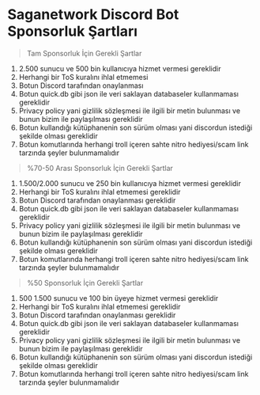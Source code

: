 # Saganetwork Discord Bot Sponsorluk Şartları

> Tam Sponsorluk İçin Gerekli Şartlar

1. 2.500 sunucu ve 500 bin kullanıcıya hizmet vermesi gereklidir
2. Herhangi bir ToS kuralını ihlal etmemesi
3. Botun Discord tarafından onaylanması
4. Botun quick.db gibi json ile veri saklayan databaseler kullanmaması gereklidir
5. Privacy policy yani gizlilik sözleşmesi ile ilgili bir metin bulunması ve bunun bizim ile paylaşılması gereklidir
6. Botun kullandığı kütüphanenin son sürüm olması yani discordun istediği şekilde olması gereklidir
7. Botun komutlarında herhangi troll içeren sahte nitro hediyesi/scam link tarzında şeyler bulunmamalıdır

> %70-50 Arası Sponsorluk İçin Gerekli Şartlar

1. 1.500/2.000 sunucu ve 250 bin kullanıcıya hizmet vermesi gereklidir
2. Herhangi bir ToS kuralını ihlal etmemesi gereklidir
3. Botun Discord tarafından onaylanması gereklidir
4. Botun quick.db gibi json ile veri saklayan databaseler kullanmaması gereklidir
5. Privacy policy yani gizlilik sözleşmesi ile ilgili bir metin bulunması ve bunun bizim ile paylaşılması gereklidir
6. Botun kullandığı kütüphanenin son sürüm olması yani discordun istediği şekilde olması gereklidir
7. Botun komutlarında herhangi troll içeren sahte nitro hediyesi/scam link tarzında şeyler bulunmamalıdır

> %50 Sponsorluk İçin Gerekli Şartlar

1. 500 1.500 sunucu ve 100 bin üyeye hizmet vermesi gereklidir
2. Herhangi bir ToS kuralını ihlal etmemesi gereklidir
3. Botun Discord tarafından onaylanması gereklidir
4. Botun quick.db gibi json ile veri saklayan databaseler kullanmaması gereklidir
5. Privacy policy yani gizlilik sözleşmesi ile ilgili bir metin bulunması ve bunun bizim ile paylaşılması gereklidir
6. Botun kullandığı kütüphanenin son sürüm olması yani discordun istediği şekilde olması gereklidir
7. Botun komutlarında herhangi troll içeren sahte nitro hediyesi/scam link tarzında şeyler bulunmamalıdır
